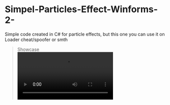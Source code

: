 # Simpel-Particles-Effect-Winforms-2-
Simple code created in C# for particle effects, but this one you can use it on Loader cheat/spoofer or smth

> Showcase </br>
![showcase](https://raw.githubusercontent.com/n0th1ngsad/Simpel-Particles-Effect-Winforms-2-/main/showcase.mp4)
